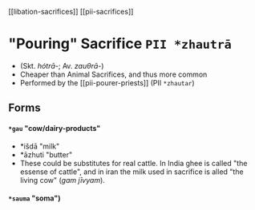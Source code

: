 [[libation-sacrifices]]
[[pii-sacrifices]]

# "Pouring" Sacrifice `PII *zhautrā` 
- (Skt. *hótrā-*; Av. *zauθrā-*)
- Cheaper than Animal Sacrifices, and thus more common
- Performed by the [[pii-pourer-priests]] (PII `*zhautar`)
## Forms
#### `*gau` "cow/dairy-products"
- *išdā "milk"
- *āzhuti "butter"
- These could be substitutes for real cattle. In India ghee is called "the essense of cattle", and in iran the milk used in sacrifice is alled "the living cow" (*gam jīvyam*).
#### `*sauma` "soma")